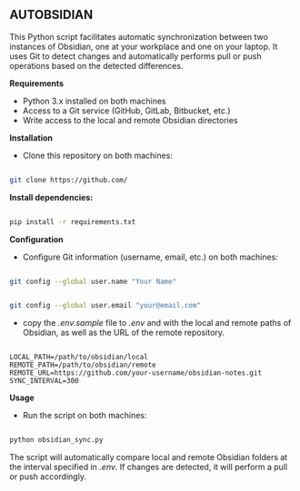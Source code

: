 ## AUTOBSIDIAN

This Python script facilitates automatic synchronization between two instances of Obsidian, one at your workplace and one on your laptop. It uses Git to detect changes and automatically performs pull or push operations based on the detected differences.

**Requirements**

- Python 3.x installed on both machines
- Access to a Git service (GitHub, GitLab, Bitbucket, etc.)
- Write access to the local and remote Obsidian directories

**Installation**

- Clone this repository on both machines:

```bash

git clone https://github.com/
```

**Install dependencies:**

```bash

pip install -r requirements.txt
```

**Configuration**

- Configure Git information (username, email, etc.) on both machines:

```bash

git config --global user.name "Your Name"
```

```bash

git config --global user.email "your@email.com"
```

- copy the *.env.sample* file to *.env* and with the local and remote paths of Obsidian, as well as the URL of the remote repository.

```env

LOCAL_PATH=/path/to/obsidian/local
REMOTE_PATH=/path/to/obsidian/remote
REMOTE_URL=https://github.com/your-username/obsidian-notes.git
SYNC_INTERVAL=300  

```

**Usage**

- Run the script on both machines:

```bash

python obsidian_sync.py
```

The script will automatically compare local and remote Obsidian folders at the interval specified in *.env*.
 If changes are detected, it will perform a pull or push accordingly.
